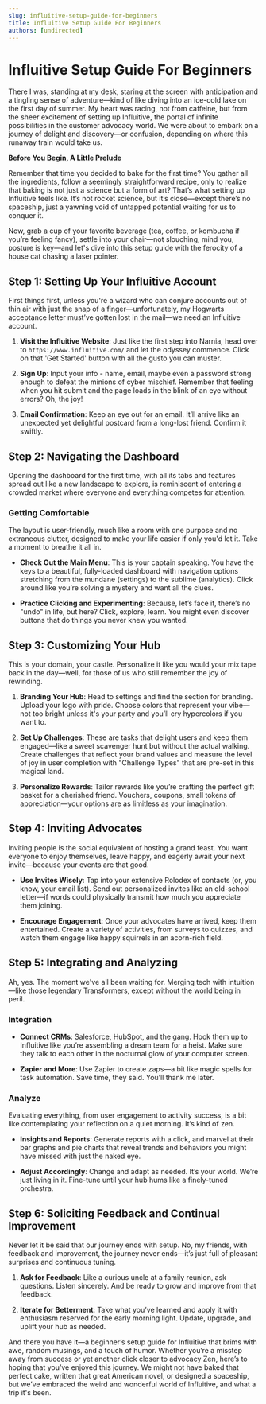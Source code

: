 ```yaml
---
slug: influitive-setup-guide-for-beginners
title: Influitive Setup Guide For Beginners
authors: [undirected]
---
```



# Influitive Setup Guide For Beginners

There I was, standing at my desk, staring at the screen with anticipation and a tingling sense of adventure—kind of like diving into an ice-cold lake on the first day of summer. My heart was racing, not from caffeine, but from the sheer excitement of setting up Influitive, the portal of infinite possibilities in the customer advocacy world. We were about to embark on a journey of delight and discovery—or confusion, depending on where this runaway train would take us.

**Before You Begin, A Little Prelude**

Remember that time you decided to bake for the first time? You gather all the ingredients, follow a seemingly straightforward recipe, only to realize that baking is not just a science but a form of art? That’s what setting up Influitive feels like. It’s not rocket science, but it’s close—except there’s no spaceship, just a yawning void of untapped potential waiting for us to conquer it.

Now, grab a cup of your favorite beverage (tea, coffee, or kombucha if you’re feeling fancy), settle into your chair—not slouching, mind you, posture is key—and let's dive into this setup guide with the ferocity of a house cat chasing a laser pointer.

## Step 1: Setting Up Your Influitive Account

First things first, unless you're a wizard who can conjure accounts out of thin air with just the snap of a finger—unfortunately, my Hogwarts acceptance letter must’ve gotten lost in the mail—we need an Influitive account.

1. **Visit the Influitive Website**: Just like the first step into Narnia, head over to `https://www.influitive.com/` and let the odyssey commence. Click on that 'Get Started' button with all the gusto you can muster.
   
2. **Sign Up**: Input your info - name, email, maybe even a password strong enough to defeat the minions of cyber mischief. Remember that feeling when you hit submit and the page loads in the blink of an eye without errors? Oh, the joy!

3. **Email Confirmation**: Keep an eye out for an email. It’ll arrive like an unexpected yet delightful postcard from a long-lost friend. Confirm it swiftly.

## Step 2: Navigating the Dashboard

Opening the dashboard for the first time, with all its tabs and features spread out like a new landscape to explore, is reminiscent of entering a crowded market where everyone and everything competes for attention. 

### Getting Comfortable

The layout is user-friendly, much like a room with one purpose and no extraneous clutter, designed to make your life easier if only you'd let it. Take a moment to breathe it all in.

- **Check Out the Main Menu**: This is your captain speaking. You have the keys to a beautiful, fully-loaded dashboard with navigation options stretching from the mundane (settings) to the sublime (analytics). Click around like you’re solving a mystery and want all the clues.

- **Practice Clicking and Experimenting**: Because, let’s face it, there’s no "undo" in life, but here? Click, explore, learn. You might even discover buttons that do things you never knew you wanted.

## Step 3: Customizing Your Hub

This is your domain, your castle. Personalize it like you would your mix tape back in the day—well, for those of us who still remember the joy of rewinding.

1. **Branding Your Hub**: Head to settings and find the section for branding. Upload your logo with pride. Choose colors that represent your vibe—not too bright unless it's your party and you’ll cry hypercolors if you want to.

2. **Set Up Challenges**: These are tasks that delight users and keep them engaged—like a sweet scavenger hunt but without the actual walking. Create challenges that reflect your brand values and measure the level of joy in user completion with "Challenge Types" that are pre-set in this magical land.

3. **Personalize Rewards**: Tailor rewards like you’re crafting the perfect gift basket for a cherished friend. Vouchers, coupons, small tokens of appreciation—your options are as limitless as your imagination.

## Step 4: Inviting Advocates

Inviting people is the social equivalent of hosting a grand feast. You want everyone to enjoy themselves, leave happy, and eagerly await your next invite—because your events are that good.

- **Use Invites Wisely**: Tap into your extensive Rolodex of contacts (or, you know, your email list). Send out personalized invites like an old-school letter—if words could physically transmit how much you appreciate them joining.

- **Encourage Engagement**: Once your advocates have arrived, keep them entertained. Create a variety of activities, from surveys to quizzes, and watch them engage like happy squirrels in an acorn-rich field.

## Step 5: Integrating and Analyzing

Ah, yes. The moment we've all been waiting for. Merging tech with intuition—like those legendary Transformers, except without the world being in peril. 

### Integration

- **Connect CRMs**: Salesforce, HubSpot, and the gang. Hook them up to Influitive like you’re assembling a dream team for a heist. Make sure they talk to each other in the nocturnal glow of your computer screen.
  
- **Zapier and More**: Use Zapier to create zaps—a bit like magic spells for task automation. Save time, they said. You’ll thank me later.

### Analyze

Evaluating everything, from user engagement to activity success, is a bit like contemplating your reflection on a quiet morning. It’s kind of zen. 

- **Insights and Reports**: Generate reports with a click, and marvel at their bar graphs and pie charts that reveal trends and behaviors you might have missed with just the naked eye.

- **Adjust Accordingly**: Change and adapt as needed. It’s your world. We’re just living in it. Fine-tune until your hub hums like a finely-tuned orchestra.

## Step 6: Soliciting Feedback and Continual Improvement

Never let it be said that our journey ends with setup. No, my friends, with feedback and improvement, the journey never ends—it’s just full of pleasant surprises and continuous tuning.

1. **Ask for Feedback**: Like a curious uncle at a family reunion, ask questions. Listen sincerely. And be ready to grow and improve from that feedback.

2. **Iterate for Betterment**: Take what you’ve learned and apply it with enthusiasm reserved for the early morning light. Update, upgrade, and uplift your hub as needed.

And there you have it—a beginner’s setup guide for Influitive that brims with awe, random musings, and a touch of humor. Whether you’re a misstep away from success or yet another click closer to advocacy Zen, here’s to hoping that you’ve enjoyed this journey. We might not have baked that perfect cake, written that great American novel, or designed a spaceship, but we’ve embraced the weird and wonderful world of Influitive, and what a trip it's been.